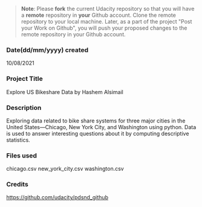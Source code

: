 >**Note**: Please **fork** the current Udacity repository so that you will have a **remote** repository in **your** Github account. Clone the remote repository to your local machine. Later, as a part of the project "Post your Work on Github", you will push your proposed changes to the remote repository in your Github account.

### Date(dd/mm/yyyy) created
10/08/2021

### Project Title
Explore US Bikeshare Data
by Hashem Alsimail

### Description
Exploring data related to bike share systems for three major cities in the United States—Chicago, New York City, and Washington using python. Data is used to answer interesting questions about it by computing descriptive statistics.

### Files used
chicago.csv
new_york_city.csv
washington.csv


### Credits
https://github.com/udacity/pdsnd_github
